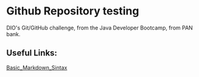 # Github Repository testing
DIO's Git/GitHub challenge, from the Java Developer Bootcamp, from PAN bank.

## Useful Links:
[Basic_Markdown_Sintax](https://www.markdownguide.org/basic-syntax/)
